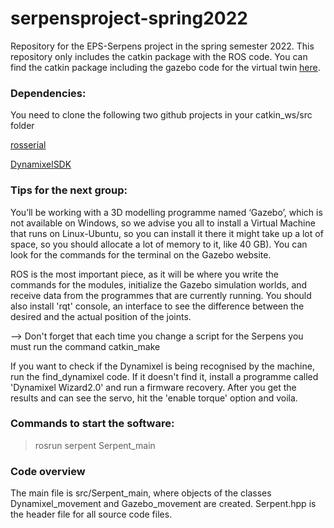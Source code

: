 # serpensproject-spring2022

Repository for the EPS-Serpens project in the spring semester 2022. 
This repository only includes the catkin package with the ROS code.
You can find the catkin package including the gazebo code for the virtual twin [here](https://github.com/EhrenEule/serpensproject-spring2022-gazebo).

### Dependencies:

You need to clone the following two github projects in your catkin_ws/src folder 

[rosserial](https://github.com/ros-drivers/rosserial) 

[DynamixelSDK](https://github.com/ROBOTIS-GIT/DynamixelSDK)


### Tips for the next group:

You’ll be working with a 3D modelling programme named ‘Gazebo’, which is not available on Windows, so we advise you all to install a Virtual Machine that runs on Linux-Ubuntu, so you can install it there it might take up a lot of space, so you should allocate a lot of memory to it, like 40 GB). You can look for the commands for the terminal on the Gazebo website.

ROS is the most important piece, as it will be where you write the commands for the modules, initialize the Gazebo simulation worlds, and receive data from the programmes that are currently running. You should also install 'rqt' console, an interface to see the difference between the desired and the actual position of the joints.


--> Don't forget that each time you change a script for the Serpens you must run the command catkin_make

If you want to check if the Dynamixel is being recognised by the machine, run the find_dynamixel code. If it doesn't find it, install a programme called 'Dynamixel Wizard2.0' and run a firmware recovery. After you get the results and can see the servo, hit the 'enable torque' option and voila.

### Commands to start the software:

> rosrun serpent Serpent_main

### Code overview

The main file is src/Serpent_main, where objects of the classes Dynamixel_movement and Gazebo_movement are created.
Serpent.hpp is the header file for all source code files.
